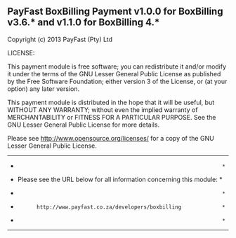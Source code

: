 PayFast BoxBilling Payment v1.0.0 for BoxBilling v3.6.* and v1.1.0 for BoxBilling 4.*
-------------------------------------------------------------------------------------
Copyright (c) 2013 PayFast (Pty) Ltd

LICENSE:
 
This payment module is free software; you can redistribute it and/or modify
it under the terms of the GNU Lesser General Public License as published
by the Free Software Foundation; either version 3 of the License, or (at
your option) any later version.

This payment module is distributed in the hope that it will be useful, but
WITHOUT ANY WARRANTY; without even the implied warranty of MERCHANTABILITY
or FITNESS FOR A PARTICULAR PURPOSE. See the GNU Lesser General Public
License for more details.

Please see http://www.opensource.org/licenses/ for a copy of the GNU Lesser
General Public License.


************************************************************************
*                                                                      *
* Please see the URL below for all information concerning this module: *
*                                                                      *
*           http://www.payfast.co.za/developers/boxbilling             *
*                                                                      *
************************************************************************

